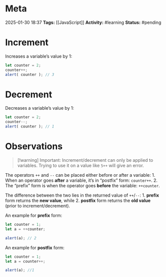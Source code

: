 # Meta
2025-01-30 18:37
**Tags:** [[JavaScript]]
**Activity:** #learning 
**Status:** #pending 

# Increment
Increases a variable’s value by 1:
```JavaScript title:example.js
let counter = 2;
counter++;
alert( counter ); // 3
```

# Decrement
Decreases a variable’s value by 1:
```JavaScript title:example.js
let counter = 2;
counter--;
alert( counter ); // 1
```

# Observations
> [!warning] Important:
> Increment/decrement can only be applied to variables. Trying to use it on a value like `5++` will give an error.

The operators `++` and `--` can be placed either before or after a variable:
	1. When an operator goes **after** a variable, it’s in “postfix” form: `counter++`.
	2. The “prefix” form is when the operator goes **before** the variable: `++counter`.

The difference between the two lies in the returned value of `++`/`--`:
	1. **prefix** form returns the **new value**, while
	2. **postfix** form returns the **old value** (prior to increment/decrement).

An example for **prefix** form:
```JavaScript title:example.js
let counter = 1;
let a = ++counter;

alert(a); // 2
```

An example for **postfix** form:
```JavaScript title:example.js
let counter = 1;
let a = counter++;

alert(a); //1
```